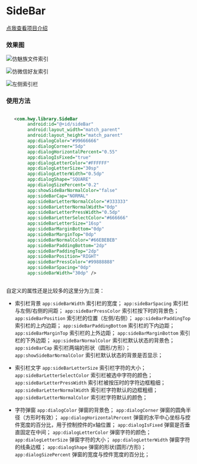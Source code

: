 # SideBar
[点我查看项目介绍](https://www.jianshu.com/p/038d1e8b3625)

### 效果图
![仿魅族文件索引](https://upload-images.jianshu.io/upload_images/7082912-8cf87c5e0f2cb964.gif?imageMogr2/auto-orient/strip)

![仿微信好友索引](https://upload-images.jianshu.io/upload_images/7082912-c2f161ceb8bb2d96.gif?imageMogr2/auto-orient/strip)

![左侧索引栏](https://upload-images.jianshu.io/upload_images/7082912-ea0889a7be6f4e3e.gif?imageMogr2/auto-orient/strip)

### 使用方法

```xml

   <com.hwy.library.SideBar
        android:id="@+id/sideBar"
        android:layout_width="match_parent"
        android:layout_height="match_parent"
        app:dialogColor="#99666666"
        app:dialogCorner="5dp"
        app:dialogHorizontalPercent="0.55"
        app:dialogIsFixed="true"
        app:dialogLetterColor="#FFFFFF"
        app:dialogLetterSize="30sp"
        app:dialogLetterWidth="0.5dp"
        app:dialogShape="SQUARE"
        app:dialogSizePercent="0.2"
        app:showSideBarNormalColor="false"
        app:sideBarCap="NORMAL"
        app:sideBarLetterNormalColor="#333333"
        app:sideBarLetterNormalWidth="0dp"
        app:sideBarLetterPressWidth="0.5dp"
        app:sideBarLetterSelectColor="#666666"
        app:sideBarLetterSize="16sp"
        app:sideBarMarginBottom="0dp"
        app:sideBarMarginTop="0dp"
        app:sideBarNormalColor="#66EBEBEB"
        app:sideBarPaddingBottom="2dp"
        app:sideBarPaddingTop="2dp"
        app:sideBarPosition="RIGHT"
        app:sideBarPressColor="#99888888"
        app:sideBarSpacing="0dp"
        app:sideBarWidth="30dp" />
        
```

自定义的属性还是比较多的这里分为三类：

* 索引栏背景
`app:sideBarWidth` 索引栏的宽度；
`app:sideBarSpacing` 索引栏与左侧/右侧的间距；
`app:sideBarPressColor` 索引栏按下时的背景色；
`app:sideBarPosition` 索引栏的位置（左侧/右侧）；
`app:sideBarPaddingTop` 索引栏的上内边距；
`app:sideBarPaddingBottom` 索引栏的下内边距；
`app:sideBarMarginTop` 索引栏的上外边距；
`app:sideBarMarginBottom` 索引栏的下外边距；
`app:sideBarNormalColor` 索引栏默认状态的背景色；
`app:sideBarCap` 索引栏两端的形状（圆形/方形）；
`app:showSideBarNormalColor` 索引栏默认状态的背景是否显示；

* 索引栏文字
`app:sideBarLetterSize` 索引栏字符的大小；
`app:sideBarLetterSelectColor` 索引栏被选中字符的颜色；
`app:sideBarLetterPressWidth` 索引栏被按压时的字符边框粗细；
`app:sideBarLetterNormalWidth` 索引栏字符默认的边框粗细；
`app:sideBarLetterNormalColor` 索引栏字符默认的颜色；

* 字符弹窗
`app:dialogColor` 弹窗的背景色；
`app:dialogCorner` 弹窗的圆角半径（方形时有效）；
`app:dialogHorizontalPercent` 弹窗的水平中心坐标与控件宽度的百分比，用于控制控件的x轴位置；
`app:dialogIsFixed` 弹窗是否垂直固定在中间；
`app:dialogLetterColor` 弹窗字符的颜色；
`app:dialogLetterSize` 弹窗字符的大小；
`app:dialogLetterWidth` 弹窗字符的线条边框；
`app:dialogShape` 弹窗的形状(圆形/方形)；
`app:dialogSizePercent` 弹窗的宽度与控件宽度的百分比；